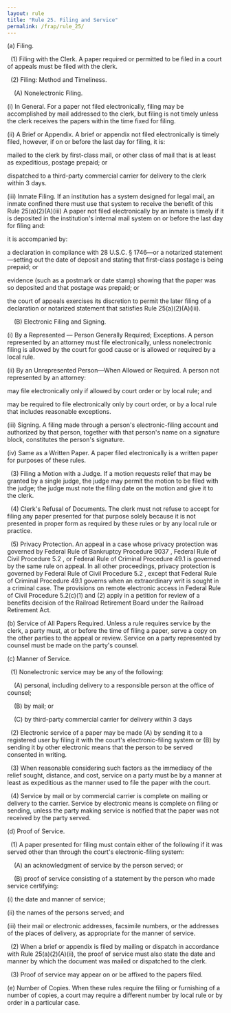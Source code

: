 ```yaml
---
layout: rule
title: "Rule 25. Filing and Service"
permalink: /frap/rule_25/
---
```


(a) Filing.


&nbsp;&nbsp;(1) Filing with the Clerk. A paper required or permitted to be filed in a court of appeals must be filed with the clerk.


&nbsp;&nbsp;(2) Filing: Method and Timeliness.


&nbsp;&nbsp;&nbsp;&nbsp;(A) Nonelectronic Filing.


(i) In General. For a paper not filed electronically, filing may be accomplished by mail addressed to the clerk, but filing is not timely unless the clerk receives the papers within the time fixed for filing.


(ii) A Brief or Appendix. A brief or appendix not filed electronically is timely filed, however, if on or before the last day for filing, it is:


mailed to the clerk by first-class mail, or other class of mail that is at least as expeditious, postage prepaid; or


dispatched to a third-party commercial carrier for delivery to the clerk within 3 days.


(iii) Inmate Filing. If an institution has a system designed for legal mail, an inmate confined there must use that system to receive the benefit of this Rule 25(a)(2)(A)(iii) A paper not filed electronically by an inmate is timely if it is deposited in the institution's internal mail system on or before the last day for filing and:


it is accompanied by:


a declaration in compliance with 28 U.S.C. § 1746—or a notarized statement—setting out the date of deposit and stating that first-class postage is being prepaid; or


evidence (such as a postmark or date stamp) showing that the paper was so deposited and that postage was prepaid; or


the court of appeals exercises its discretion to permit the later filing of a declaration or notarized statement that satisfies Rule 25(a)(2)(A)(iii).


&nbsp;&nbsp;&nbsp;&nbsp;(B) Electronic Filing and Signing.


(i) By a Represented — Person Generally Required; Exceptions. A person represented by an attorney must file electronically, unless nonelectronic filing is allowed by the court for good cause or is allowed or required by a local rule.


(ii) By an Unrepresented Person—When Allowed or Required. A person not represented by an attorney:


may file electronically only if allowed by court order or by local rule; and


may be required to file electronically only by court order, or by a local rule that includes reasonable exceptions.


(iii) Signing. A filing made through a person's electronic-filing account and authorized by that person, together with that person's name on a signature block, constitutes the person's signature.


(iv) Same as a Written Paper. A paper filed electronically is a written paper for purposes of these rules.


&nbsp;&nbsp;(3) Filing a Motion with a Judge. If a motion requests relief that may be granted by a single judge, the judge may permit the motion to be filed with the judge; the judge must note the filing date on the motion and give it to the clerk.


&nbsp;&nbsp;(4) Clerk's Refusal of Documents. The clerk must not refuse to accept for filing any paper presented for that purpose solely because it is not presented in proper form as required by these rules or by any local rule or practice.


&nbsp;&nbsp;(5) Privacy Protection. An appeal in a case whose privacy protection was governed by Federal Rule of Bankruptcy Procedure 9037 , Federal Rule of Civil Procedure 5.2 , or Federal Rule of Criminal Procedure 49.1 is governed by the same rule on appeal. In all other proceedings, privacy protection is governed by Federal Rule of Civil Procedure 5.2 , except that Federal Rule of Criminal Procedure 49.1 governs when an extraordinary writ is sought in a criminal case. The provisions on remote electronic access in Federal Rule of Civil Procedure 5.2(c)(1) and (2) apply in a petition for review of a benefits decision of the Railroad Retirement Board under the Railroad Retirement Act.


(b) Service of All Papers Required. Unless a rule requires service by the clerk, a party must, at or before the time of filing a paper, serve a copy on the other parties to the appeal or review. Service on a party represented by counsel must be made on the party's counsel.


(c) Manner of Service.


&nbsp;&nbsp;(1) Nonelectronic service may be any of the following:


&nbsp;&nbsp;&nbsp;&nbsp;(A) personal, including delivery to a responsible person at the office of counsel;


&nbsp;&nbsp;&nbsp;&nbsp;(B) by mail; or


&nbsp;&nbsp;&nbsp;&nbsp;(C) by third-party commercial carrier for delivery within 3 days


&nbsp;&nbsp;(2) Electronic service of a paper may be made (A) by sending it to a registered user by filing it with the court's electronic-filing system or (B) by sending it by other electronic means that the person to be served consented in writing.


&nbsp;&nbsp;(3) When reasonable considering such factors as the immediacy of the relief sought, distance, and cost, service on a party must be by a manner at least as expeditious as the manner used to file the paper with the court.


&nbsp;&nbsp;(4) Service by mail or by commercial carrier is complete on mailing or delivery to the carrier. Service by electronic means is complete on filing or sending, unless the party making service is notified that the paper was not received by the party served.


(d) Proof of Service.


&nbsp;&nbsp;(1) A paper presented for filing must contain either of the following if it was served other than through the court's electronic-filing system:


&nbsp;&nbsp;&nbsp;&nbsp;(A) an acknowledgment of service by the person served; or


&nbsp;&nbsp;&nbsp;&nbsp;(B) proof of service consisting of a statement by the person who made service certifying:


(i) the date and manner of service;


(ii) the names of the persons served; and


(iii) their mail or electronic addresses, facsimile numbers, or the addresses of the places of delivery, as appropriate for the manner of service.


&nbsp;&nbsp;(2) When a brief or appendix is filed by mailing or dispatch in accordance with Rule 25(a)(2)(A)(ii), the proof of service must also state the date and manner by which the document was mailed or dispatched to the clerk.


&nbsp;&nbsp;(3) Proof of service may appear on or be affixed to the papers filed.


(e) Number of Copies. When these rules require the filing or furnishing of a number of copies, a court may require a different number by local rule or by order in a particular case.
